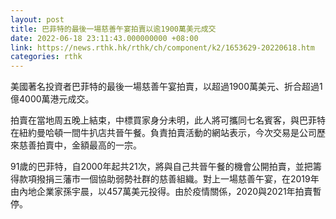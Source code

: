 ```yaml
---
layout: post
title: 巴菲特的最後一場慈善午宴拍賣以逾1900萬美元成交
date: 2022-06-18 23:11:43.000000000 +08:00
link: https://news.rthk.hk/rthk/ch/component/k2/1653629-20220618.htm
categories: rthk
---
```


美國著名投資者巴菲特的最後一場慈善午宴拍賣，以超過1900萬美元、折合超過1億4000萬港元成交。

拍賣在當地周五晚上結束，中標買家身分未明，此人將可攜同七名賓客，與巴菲特在紐約曼哈頓一間牛扒店共晉午餐。負責拍賣活動的網站表示，今次交易是公司歷來慈善拍賣中，金額最高的一宗。

91歲的巴菲特，自2000年起共21次，將與自己共晉午餐的機會公開拍賣，並把籌得款項撥捐三藩市一個協助弱勢社群的慈善組織。對上一場慈善午宴，在2019年由內地企業家孫宇晨，以457萬美元投得。由於疫情關係，2020與2021年拍賣暫停。

